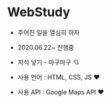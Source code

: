 # WebStudy
* 주어진 일을 열심히 하자 
* 2020.06.22~ 진행중 
* 지식 넣기 - 마구마구 
:cupid: 

* 사용 언어 : HTML, CSS, JS :heart:
* 사용 API : Google Maps API :heart:
